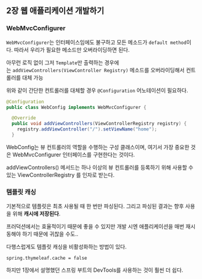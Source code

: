 ## 2장 웹 애플리케이션 개발하기
### **WebMvcConfigurer**

`WebMvcConfigurer`는 인터페이스임에도 불구하고 모든 메소드가 `default method`이다. 따라서 우리가 필요한 메소드만 오버라이딩하면 된다.

아무런 로직 없이 그저 `Template`만 출력하는 경우에는 `addViewControllers(ViewController Registry)` 메소드를 오버라이딩해서 컨트롤러를 대체 가능

위와 같이 간단한 컨트롤러를 대체할 경우 `@Configuration` 어노테이션이 필요하다.

```java
@Configuration
public class WebConfig implements WebMvcConfigurer {

  @Override
  public void addViewControllers(ViewControllerRegistry registry) {
    registry.addViewController("/").setViewName("home");
  }
```

WebConfig는 뷰 컨트롤러의 역할을 수행하는 구성 클래스이며, 여기서 가장 중요한 것은 WebMvcConfigurer 인터페이스를 구현한다는 것이다.

addViewControllers() 메서드는 하나 이상의 뷰 컨트롤러를 등록하기 위해 사용할 수 있는 ViewControllerRegistry 를 인자로 받는다.

### **템플릿 캐싱**

기본적으로 템플릿은 최초 사용될 때 한 번만 파싱된다. 그리고 파싱된 결과는 향후 사용을 위해 **캐시에 저장된다**.

프러덕션에서는 효율적이기 때문에 좋을 수 있지만 개발 시엔 애플리케이션을 매번 재시동해야 하기 때문에 귀찮을 수도..

다행스럽게도 템플릿 캐싱을 비활성화하는 방법이 있다.

```
spring.thymeleaf.cache = false
```

하지만 1장에서 설명했던 스프링 부트의 DevTools를 사용하는 것이 훨씬 더 쉽다.

